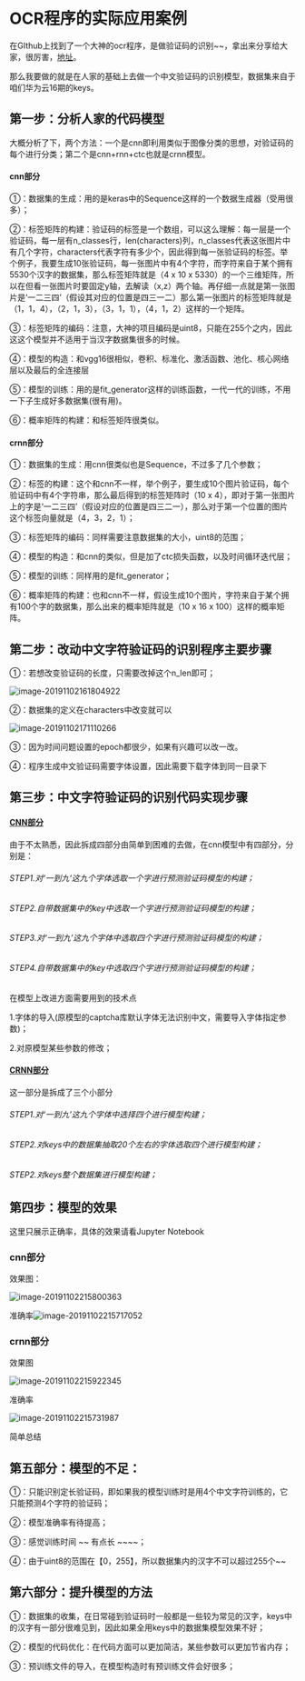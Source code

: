# OCR程序的实际应用案例

在GIthub上找到了一个大神的ocr程序，是做验证码的识别~~，拿出来分享给大家，很厉害，[地址]( https://github.com/ypwhs/captcha_break )。

那么我要做的就是在人家的基础上去做一个中文验证码的识别模型，数据集来自于咱们华为云16期的keys。

## 第一步：分析人家的代码模型

大概分析了下，两个方法：一个是cnn即利用类似于图像分类的思想，对验证码的每个进行分类；第二个是cnn+rnn+ctc也就是crnn模型。

#### cnn部分

①：数据集的生成：用的是keras中的Sequence这样的一个数据生成器（受用很多）；

②：标签矩阵的构建：验证码的标签是一个数组，可以这么理解：每一层是一个验证码，每一层有n_classes行，len(characters)列，n_classes代表这张图片中有几个字符，characters代表字符有多少个，因此得到每一张验证码的标签。举个例子，我要生成10张验证码，每一张图片中有4个字符，而字符来自于某个拥有5530个汉字的数据集，那么标签矩阵就是（4 x 10 x 5330）的一个三维矩阵，所以在但看一张图片时要固定y轴，去解读（x,z）两个轴。再仔细一点就是第一张图片是‘一二三四’（假设其对应的位置是四三一二）那么第一张图片的标签矩阵就是（1，1，4），（2，1，3），（3，1，1），（4，1，2）这样的一个矩阵。

③：标签矩阵的编码：注意，大神的项目编码是uint8，只能在255个之内，因此这这个模型并不适用于当汉字数据集很多的时候。

④：模型的构造：和vgg16很相似，卷积、标准化、激活函数、池化、核心网络层以及最后的全连接层

⑤：模型的训练：用的是fit_generator这样的训练函数，一代一代的训练，不用一下子生成好多数据集(很有用)。

⑥：概率矩阵的构建：和标签矩阵很类似。

#### crnn部分

①：数据集的生成：用cnn很类似也是Sequence，不过多了几个参数；

②：标签的构建：这个和cnn不一样，举个例子，要生成10个图片验证码，每个验证码中有4个字符串，那么最后得到的标签矩阵时（10  x 4），即对于第一张图片上的字是‘一二三四’（假设对应的位置是四三二一），那么对于第一个位置的图片这个标签向量就是（4，3，2，1）；

③：标签矩阵的编码：同样需要注意数据集的大小，uint8的范围；

④：模型的构造：和cnn的类似，但是加了ctc损失函数，以及时间循环迭代层；

⑤：模型的训练：同样用的是fit_generator；

⑥：概率矩阵的构建：也和cnn不一样，假设生成10个图片，字符来自于某个拥有100个字的数据集，那么出来的概率矩阵就是（10 x 16 x 100）这样的概率矩阵。





## 第二步：改动中文字符验证码的识别程序主要步骤

①：若想改变验证码的长度，只需要改掉这个n_len即可；

![image-20191102161804922](C:\Users\11198\AppData\Roaming\Typora\typora-user-images\image-20191102161804922.png)



②：数据集的定义在characters中改变就可以

![image-20191102171110266](C:\Users\11198\AppData\Roaming\Typora\typora-user-images\image-20191102171110266.png)

③：因为时间问题设置的epoch都很少，如果有兴趣可以改一改。

④：程序生成中文验证码需要字体设置，因此需要下载字体到同一目录下







## 第三步：中文字符验证码的识别代码实现步骤

#### [CNN部分]()

由于不太熟悉，因此拆成四部分由简单到困难的去做，在cnn模型中有四部分，分别是：

###### STEP1.对’一到九‘这九个字体选取一个字进行预测验证码模型的构建；

###### STEP2.自带数据集中的key中选取一个字进行预测验证码模型的构建；

###### STEP3.对‘一到九’这九个字体中选取四个字进行预测验证码模型的构建；

###### STEP4.自带数据集中的key中选取四个字进行预测验证码模型的构建；

在模型上改进方面需要用到的技术点

1.字体的导入(原模型的captcha库默认字体无法识别中文，需要导入字体指定参数)；

2.对原模型某些参数的修改；

#### [CRNN部分]()

这一部分是拆成了三个小部分

###### STEP1.对‘一到九’这九个字体中选择四个进行模型构建；

###### STEP2.对keys中的数据集抽取20个左右的字体选取四个进行模型构建；

###### STEP2.对keys整个数据集进行模型构建；

## 第四步：模型的效果

这里只展示正确率，具体的效果请看Jupyter Notebook

### cnn部分

效果图：

![image-20191102215800363](C:\Users\11198\AppData\Roaming\Typora\typora-user-images\image-20191102215800363.png)

准确率![image-20191102215717052](C:\Users\11198\AppData\Roaming\Typora\typora-user-images\image-20191102215717052.png)



### crnn部分

效果图

![image-20191102215922345](C:\Users\11198\AppData\Roaming\Typora\typora-user-images\image-20191102215922345.png)



准确率

![image-20191102215731987](C:\Users\11198\AppData\Roaming\Typora\typora-user-images\image-20191102215731987.png)



简单总结









## 第五部分：模型的不足：

①：只能识别定长验证码，即如果我的模型训练时是用4个中文字符训练的，它只能预测4个字符的验证码；

②：模型准确率有待提高；

③：感觉训练时间 ~~ 有点长 ~~~~；

④：由于uint8的范围在【0，255】，所以数据集内的汉字不可以超过255个~~

## 第六部分：提升模型的方法

①：数据集的收集，在日常碰到验证码时一般都是一些较为常见的汉字，keys中的汉字有一部分很难见到，因此如果全用keys中的数据集模型效果不好；

②：模型的代码优化：在代码方面可以更加简洁，某些参数可以更加节省内存；

③：预训练文件的导入，在模型构造时有预训练文件会好很多；





























